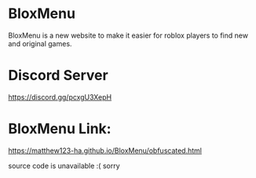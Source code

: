 # BloxMenu
BloxMenu is a new website to make it easier for roblox players to find new and original games.
# Discord Server
https://discord.gg/pcxgU3XepH
# BloxMenu Link:
https://matthew123-ha.github.io/BloxMenu/obfuscated.html

source code is unavailable :( sorry
